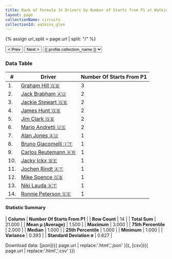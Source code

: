 ```yaml
---
title: Rank of Formula 1® Drivers by Number of Starts from P1 at Watkins Glen
layout: page
collectionName: circuits
collectionId: watkins_glen
---
```


{% assign url_split = page.url | split: "/" %}
<div id="collection-navigation">
<button onclick="selector.options[selector.selectedIndex-1].value && (window.location = selector.options[selector.selectedIndex-1].value);">&lt; Prev</button>
<button onclick="selector.options[selector.selectedIndex+1].value && (window.location = selector.options[selector.selectedIndex+1].value);">Next &gt;</button>
<select id="selector" onchange="this.options[this.selectedIndex].value && (window.location = this.options[this.selectedIndex].value);">
  {% for collectionId in site.data[page.collectionName].refs %}
    {% if collectionId == page.collectionId %}
      {% assign selected = "selected" %}
    {% else %}
      {% assign selected = "" %}
    {% endif %}
    {% assign profile = site.data[page.collectionName][collectionId].profile %}
    <option value="/f1/{{ page.collectionName }}/{{ collectionId }}/{{ url_split[4] }}" {{ selected }}>{{ profile.collection_name }}</option>
  {% endfor %}
</select>
</div>

<canvas id="chart" width="400" height="180"></canvas>
<script>
var data = {
    "datasets": [
        {
            "backgroundColor": [
                "#9C8E8D",
                "#9C8E8D",
                "#9C8E8D",
                "#9C8E8D",
                "#9C8E8D",
                "#9C8E8D",
                "#9C8E8D",
                "#9C8E8D",
                "#9C8E8D",
                "#9C8E8D",
                "#9C8E8D",
                "#9C8E8D",
                "#9C8E8D",
                "#9C8E8D"
            ],
            "borderColor": [
                "#1D181E",
                "#1D181E",
                "#1D181E",
                "#1D181E",
                "#1D181E",
                "#1D181E",
                "#1D181E",
                "#1D181E",
                "#1D181E",
                "#1D181E",
                "#1D181E",
                "#1D181E",
                "#1D181E",
                "#1D181E"
            ],
            "borderWidth": 1,
            "data": [
                3.0,
                2.0,
                2.0,
                2.0,
                2.0,
                2.0,
                1.0,
                1.0,
                1.0,
                1.0,
                1.0,
                1.0,
                1.0,
                1.0
            ],
            "label": "Number Of Starts From P1"
        }
    ],
    "labels": [
        "Graham Hill",
        "Jack Brabham",
        "Jackie Stewart",
        "James Hunt",
        "Jim Clark",
        "Mario Andretti",
        "Alan Jones",
        "Bruno Giacomelli",
        "Carlos Reutemann",
        "Jacky Ickx",
        "Jochen Rindt",
        "Mike Spence",
        "Niki Lauda",
        "Ronnie Peterson"
    ]
};
var options = {
  legend: {
    display: false
  },
  scales: {
    xAxes: [{
      ticks: {
        beginAtZero: true,
        maxRotation: 180,
        display: window.innerWidth > 800
      }
    }],
    yAxes: [{
      ticks: {
        beginAtZero: true
      }
    }]
  },
  onResize: function(chart, size) {
    chart.options.scales.xAxes[0].ticks.display = size.width > 800;
  }
};
var chart = new Chart("chart", {
    data: data,
    type: 'bar',
    options: options
});
</script>



### Data Table

| # | Driver | Number Of Starts From P1 |
|--|--|--|
| 1. | [Graham Hill 🇬🇧](/f1/drivers/hill) | 3 |
| 2. | [Jack Brabham 🇦🇺](/f1/drivers/jack_brabham) | 2 |
| 3. | [Jackie Stewart 🇬🇧](/f1/drivers/stewart) | 2 |
| 4. | [James Hunt 🇬🇧](/f1/drivers/hunt) | 2 |
| 5. | [Jim Clark 🇬🇧](/f1/drivers/clark) | 2 |
| 6. | [Mario Andretti 🇺🇸](/f1/drivers/mario_andretti) | 2 |
| 7. | [Alan Jones 🇦🇺](/f1/drivers/jones) | 1 |
| 8. | [Bruno Giacomelli 🇮🇹](/f1/drivers/giacomelli) | 1 |
| 9. | [Carlos Reutemann 🇦🇷](/f1/drivers/reutemann) | 1 |
| 10. | [Jacky Ickx 🇧🇪](/f1/drivers/ickx) | 1 |
| 11. | [Jochen Rindt 🇦🇹](/f1/drivers/rindt) | 1 |
| 12. | [Mike Spence 🇬🇧](/f1/drivers/spence) | 1 |
| 13. | [Niki Lauda 🇦🇹](/f1/drivers/lauda) | 1 |
| 14. | [Ronnie Peterson 🇸🇪](/f1/drivers/peterson) | 1 |

#### Statistic Summary

| **Column** | **Number Of Starts From P1** |
| **Row Count** | 14 |
| **Total Sum** | 21.000 |
| **Mean μ (Average)** | 1.500 |
| **Maximum** | 3.000 |
| **75th Percentile** | 2.000 |
| **Median** | 1.000 |
| **25th Percentile** | 1.000 |
| **Minimum** | 1.000 |
| **Variance** | 0.393 |
| **Standard Deviation σ** | 0.627 |

Download data: [json]({{ page.url | replace:'.html','.json' }}), [csv]({{ page.url | replace:'.html','.csv' }})
